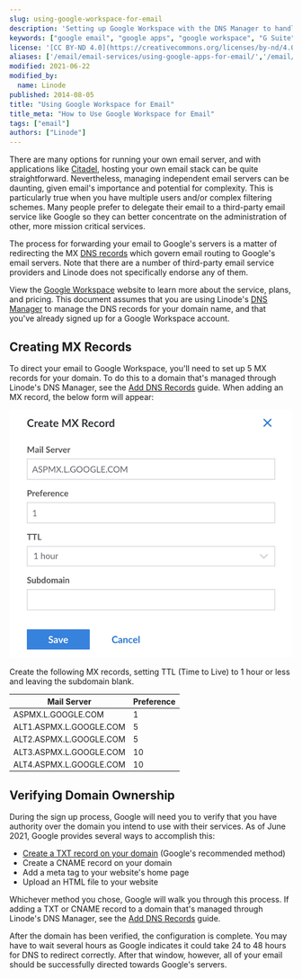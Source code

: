 ```yaml
---
slug: using-google-workspace-for-email
description: 'Setting up Google Workspace with the DNS Manager to handle email for your domains.'
keywords: ["google email", "google apps", "google workspace", "G Suite"]
license: '[CC BY-ND 4.0](https://creativecommons.org/licenses/by-nd/4.0)'
aliases: ['/email/email-services/using-google-apps-for-email/','/email/google-mail/','/email/using-google-apps-for-email/','/guides/using-google-apps-for-email/']
modified: 2021-06-22
modified_by:
  name: Linode
published: 2014-08-05
title: "Using Google Workspace for Email"
title_meta: "How to Use Google Workspace for Email"
tags: ["email"]
authors: ["Linode"]
---
```


There are many options for running your own email server, and with applications like [Citadel](/docs/guides/email/citadel/), hosting your own email stack can be quite straightforward. Nevertheless, managing independent email servers can be daunting, given email's importance and potential for complexity. This is particularly true when you have multiple users and/or complex filtering schemes. Many people prefer to delegate their email to a third-party email service like Google so they can better concentrate on the administration of other, more mission critical services.

The process for forwarding your email to Google's servers is a matter of redirecting the MX [DNS records](/docs/guides/dns-overview/) which govern email routing to Google's email servers. Note that there are a number of third-party email service providers and Linode does not specifically endorse any of them.

View the [Google Workspace](https://workspace.google.com/) website to learn more about the service, plans, and pricing. This document assumes that you are using Linode's [DNS Manager](/docs/products/networking/dns-manager/) to manage the DNS records for your domain name, and that you've already signed up for a Google Workspace account.

## Creating MX Records

To direct your email to Google Workspace, you'll need to set up 5 MX records for your domain. To do this to a domain that's managed through Linode's DNS Manager, see the [Add DNS Records](/docs/products/networking/dns-manager/guides/manage-dns-records/) guide. When adding an MX record, the below form will appear:

![Screenshot depicting the Add MX Record form within the Linode DNS Manager](add-mx-record-google-workspace.png "Add MX Record in Linode DNS Manager")

Create the following MX records, setting TTL (Time to Live) to 1 hour or less and leaving the subdomain blank.

| Mail Server | Preference |
| --- | --- |
| ASPMX.L.GOOGLE.COM | 1 |
| ALT1.ASPMX.L.GOOGLE.COM | 5 |
| ALT2.ASPMX.L.GOOGLE.COM | 5 |
| ALT3.ASPMX.L.GOOGLE.COM | 10 |
| ALT4.ASPMX.L.GOOGLE.COM | 10 |

## Verifying Domain Ownership

During the sign up process, Google will need you to verify that you have authority over the domain you intend to use with their services. As of June 2021, Google provides several ways to accomplish this:

- [Create a TXT record on your domain](https://support.google.com/a/answer/183895) (Google's recommended method)
- Create a CNAME record on your domain
- Add a meta tag to your website's home page
- Upload an HTML file to your website

Whichever method you chose, Google will walk you through this process. If adding a TXT or CNAME record to a domain that's managed through Linode's DNS Manager, see the [Add DNS Records](/docs/products/networking/dns-manager/guides/manage-dns-records/) guide.

After the domain has been verified, the configuration is complete. You may have to wait several hours as Google indicates it could take 24 to 48 hours for DNS to redirect correctly. After that window, however, all of your email should be successfully directed towards Google's servers.